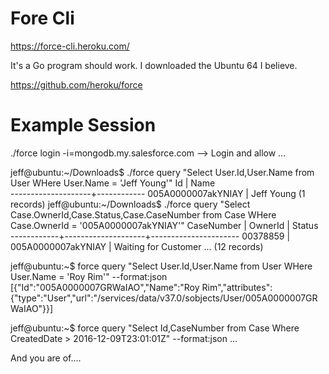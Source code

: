 Fore Cli
===============

https://force-cli.heroku.com/

  It's a Go program should work.
  I downloaded the Ubuntu 64 I believe.

https://github.com/heroku/force

Example Session
========
  
   
 ./force login -i=mongodb.my.salesforce.com
  --> Login and allow ...


jeff@ubuntu:~/Downloads$ ./force query "Select User.Id,User.Name from User WHere User.Name = 'Jeff Young'"
 Id                 | Name       
--------------------+------------
 005A0000007akYNIAY | Jeff Young 
 (1 records)
jeff@ubuntu:~/Downloads$ ./force query "Select Case.OwnerId,Case.Status,Case.CaseNumber from Case WHere Case.OwnerId = '005A0000007akYNIAY'"
 CaseNumber | OwnerId            | Status               
------------+--------------------+----------------------
 00378859   | 005A0000007akYNIAY | Waiting for Customer 
...
 (12 records)

jeff@ubuntu:~$ force query "Select User.Id,User.Name from User WHere User.Name = 'Roy Rim'" --format:json
[{"Id":"005A0000007GRWaIAO","Name":"Roy Rim","attributes":{"type":"User","url":"/services/data/v37.0/sobjects/User/005A0000007GRWaIAO"}}]

jeff@ubuntu:~$ force query "Select Id,CaseNumber from Case Where CreatedDate > 2016-12-09T23:01:01Z" --format:json
...

And you are of....
